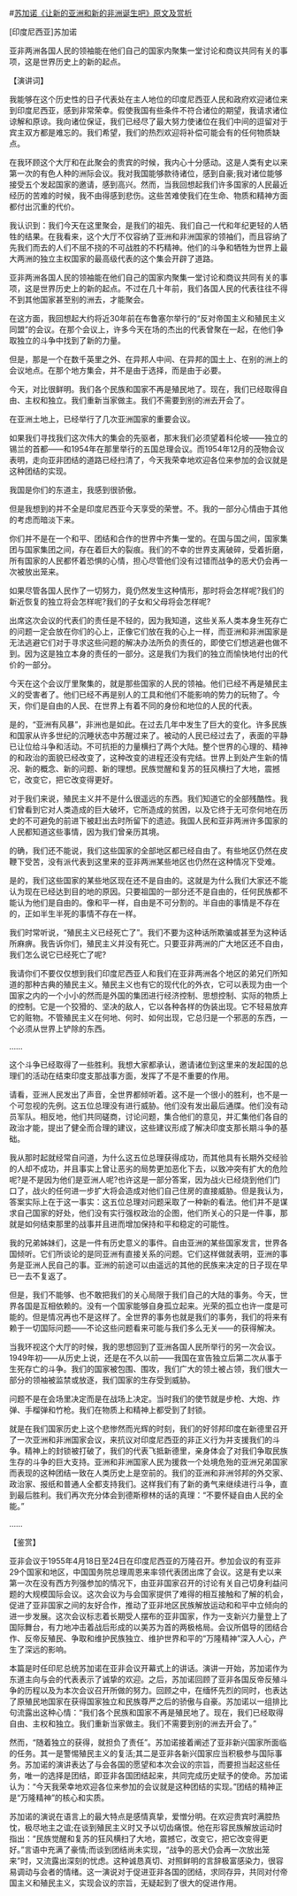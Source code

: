 #[苏加诺《让新的亚洲和新的非洲诞生吧》原文及赏析](https://www.vrrw.net/wx/14559.html)

[印度尼西亚]苏加诺

亚非两洲各国人民的领袖能在他们自己的国家内聚集一堂讨论和商议共同有关的事项，这是世界历史上的新的起点。

【演讲词】

我能够在这个历史性的日子代表处在主人地位的印度尼西亚人民和政府欢迎诸位来到印度尼西亚，感到非常荣幸。假使我国有些条件不符合诸位的期望，我请求诸位谅解和原谅。我向诸位保证，我们已经尽了最大努力使诸位在我们中间的逗留对于宾主双方都是难忘的。我们希望，我们的热烈欢迎将补偿可能会有的任何物质缺点。

在我环顾这个大厅和在此聚会的贵宾的时候，我内心十分感动。这是人类有史以来第一次的有色人种的洲际会议。我对我国能够款待诸位，感到自豪;我对诸位能够接受五个发起国家的邀请，感到高兴。然而，当我回想起我们许多国家的人民最近经历的苦难的时候，我不由得感到悲伤。这些苦难使我们在生命、物质和精神方面都付出沉重的代价。

我认识到：我们今天在这里聚会，是我们的祖先、我们自己一代和年纪更轻的人牺牲的结果。在我看来，这个大厅不仅容纳了亚洲和非洲国家的领袖们，而且容纳了先我们而去的人们不屈不挠的不可战胜的不朽精神。他们的斗争和牺牲为世界上最大两洲的独立主权国家的最高级代表的这个集会开辟了道路。

亚非两洲各国人民的领袖能在他们自己的国家内聚集一堂讨论和商议共同有关的事项，这是世界历史上的新的起点。不过在几十年前，我们各国人民的代表往往不得不到其他国家甚至别的洲去，才能聚会。

在这方面，我回想起大约将近30年前在布鲁塞尔举行的“反对帝国主义和殖民主义同盟”的会议。在那个会议上，许多今天在场的杰出的代表曾聚在一起，在他们争取独立的斗争中找到了新的力量。

但是，那是一个在数千英里之外、在异邦人中间、在异邦的国土上、在别的洲上的会议地点。在那个地方集会，并不是由于选择，而是由于必要。

今天，对比很鲜明。我们各个民族和国家不再是殖民地了。现在，我们已经取得自由、主权和独立。我们重新当家做主。我们不需要到别的洲去开会了。

在亚洲土地上，已经举行了几次亚洲国家的重要会议。

如果我们寻找我们这次伟大的集会的先驱者，那末我们必须望着科伦坡——独立的锡兰的首都——和1954年在那里举行的五国总理会议。而1954年12月的茂物会议表明，走向亚非团结的道路已经扫清了，今天我荣幸地欢迎各位来参加的会议就是这种团结的实现。

我国是你们的东道主，我感到很骄傲。

但是我想到的并不全是印度尼西亚今天享受的荣誉。不。我的一部分心情由于其他的考虑而暗淡下来。

你们并不是在一个和平、团结和合作的世界中齐集一堂的。在国与国之间，国家集团与国家集团之间，存在着巨大的裂痕。我们的不幸的世界支离破碎，受着折磨，所有国家的人民都怀着恐惧的心情，担心尽管他们没有过错而战争的恶犬仍会再一次被放出笼来。

如果尽管各国人民作了一切努力，竟仍然发生这种情形，那时将会怎样呢?我们的新近恢复的独立将会怎样呢?我们的子女和父母将会怎样呢?

出席这次会议的代表们的责任是不轻的，因为我知道，这些关系人类本身生死存亡的问题一定会放在你们的心上，正像它们放在我的心上一样，而亚洲和非洲国家是无法逃避它们对于寻求这些问题的解决办法所负的责任的，即使它们想逃避也做不到。因为这是独立本身的责任的一部分。这是我们为我们的独立而愉快地付出的代价的一部分。

今天在这个会议厅里聚集的，就是那些国家的人民的领袖。他们已经不再是殖民主义的受害者了。他们已经不再是别人的工具和他们不能影响的势力的玩物了。今天，你们是自由的人民、在世界上有着不同的身份和地位的人民的代表。

是的，“亚洲有风暴”，非洲也是如此。在过去几年中发生了巨大的变化。许多民族和国家从许多世纪的沉睡状态中苏醒过来了。被动的人民已经过去了，表面的平静已让位给斗争和活动。不可抗拒的力量横扫了两个大陆。整个世界的心理的、精神的和政治的面貌已经改变了，这种改变的进程还没有完结。世界上到处产生新的情况、新的概念、新的问题、新的理想。民族觉醒和复苏的狂风横扫了大地，震撼它，改变它，把它改变得更好。

对于我们来说，殖民主义并不是什么很遥远的东西。我们知道它的全部残酷性。我们曾看到它对人类造成的巨大破坏，它所造成的贫困，以及它终于无可奈何地在历史的不可避免的前进下被赶出去时所留下的遗迹。我国人民和亚非两洲许多国家的人民都知道这些事情，因为我们曾亲历其境。

的确，我们还不能说，我们这些国家的全部地区都已经自由了。有些地区仍然在皮鞭下受苦，没有派代表到这里来的亚非两洲某些地区也仍然在这种情况下受难。

是的，我们这些国家的某些地区现在还不是自由的。这就是为什么我们大家还不能认为现在已经达到目的地的原因。只要祖国的一部分还不是自由的，任何民族都不能认为他们是自由的。像和平一样，自由是不可分割的。半自由的事情是不存在的，正如半生半死的事情不存在一样。

我们时常听说，“殖民主义已经死亡了”。我们不要为这种话所欺骗或甚至为这种话所麻痹。我告诉你们，殖民主义并没有死亡。只要亚非两洲的广大地区还不自由，我们怎么说它已经死亡了呢?

我请你们不要仅仅想到我们印度尼西亚人和我们在亚非两洲各个地区的弟兄们所知道的那种古典的殖民主义。殖民主义也有它的现代化的外衣，它可以表现为由一个国家之内的一个小小的然而是外国的集团进行经济控制、思想控制、实际的物质上的控制。它是一个狡猾的、坚决的敌人，它以各种各样的伪装出现。它不轻易放弃它的赃物。不管殖民主义在何地、何时、如何出现，它总归是一个邪恶的东西，一个必须从世界上铲除的东西。

……



这个斗争已经取得了一些胜利。我想大家都承认，邀请诸位到这里来的发起国的总理们的活动在结束印度支那战事方面，发挥了不是不重要的作用。

请看，亚洲人民发出了声音，全世界都倾听着。这不是一个很小的胜利，也不是一个可忽视的先例。这五位总理没有进行威胁。他们没有发出最后通牒。他们没有动员军队。相反地，他们共同磋商，讨论问题，集合他们的意见，并汇集他们各自的政治才能，提出了健全而合理的建议，这些建议形成了解决印度支那长期斗争的基础。

我从那时起就经常自问道，为什么这五位总理获得成功，而其他具有长期外交经验的人却不成功，并且事实上曾让恶劣的局势更加恶化下去，以致冲突有扩大的危险呢?是不是因为他们是亚洲人呢?也许这是一部分答案，因为战火已经烧到他们门口了，战火的任何进一步扩大将会造成对他们自己住房的直接威胁。但是我认为，答案实际上在于这一事实：这五位总理对问题采取了一种新的看法。他们并不是谋求自己国家的好处，他们没有实行强权政治的企图，他们所关心的只是一件事，那就是如何结束那里的战事并且进而增加保持和平和稳定的可能性。

我的兄弟姊妹们，这是一件有历史意义的事件。自由亚洲的某些国家发言，世界各国倾听。它们所谈论的是同亚洲有直接关系的问题。它们这样做就表明，亚洲的事务是亚洲人民自己的事。亚洲的前途可以由遥远的其他的民族来决定的日子现在早已一去不复返了。

但是，我们不能够、也不敢把我们的关心局限于我们自己的大陆的事务。今天，世界各国是互相依赖的。没有一个国家能够自身孤立起来。光荣的孤立也许一度是可能的。但是情况再也不是这样了。全世界的事务也就是我们的事务，我们的将来有赖于一切国际问题——不论这些问题看来可能与我们多么无关——的获得解决。

当我环视这个大厅的时候，我的思想回到了亚洲各国人民所举行的另一次会议。1949年初——从历史上说，还是在不久以前——我国在宣告独立后第二次从事于生死存亡的斗争。我们的国家被包围、围攻，我们广大的领土被占领，我们很大一部分的领袖被监禁或放逐，我们国家的生存受到威胁。

问题不是在会场里决定而是在战场上决定。当时我们的使节就是步枪、大炮、炸弹、手榴弹和竹枪。我们在物质上和精神上都受到了封锁。

就是在我们国家历史上这个悲惨然而光辉的时刻，我们的好邻邦印度在新德里召开了一次亚洲和非洲国家会议，来抗议对印度尼西亚的非正义行为并支援我们的斗争。精神上的封锁被打破了，我们的代表飞抵新德里，亲身体会了对我们争取民族生存的斗争的巨大支持。亚洲和非洲国家人民为援救一个处境危殆的亚洲兄弟国家而表现的这种团结一致在人类历史上是空前的。我们的亚洲和非洲邻邦的外交家、政治家、报纸和普通人全都支持我们。这样我们有了新的勇气来继续进行斗争，直到最后胜利。我们再次充分体会到德斯穆林的话的真理：“不要怀疑自由人民的全能。”

……

【鉴赏】

亚非会议于1955年4月18日至24日在印度尼西亚的万隆召开。参加会议的有亚非29个国家和地区，中国国务院总理周恩来率领代表团出席了会议。这是有史以来第一次在没有西方列强参加的情况下，由亚非国家召开的讨论有关自己切身利益问题的大规模国际会议。这次会议为与会国家提供了难得的相互接触和了解的机会，促进了亚非国家之间的友好合作，推动了亚非地区民族解放运动和和平中立倾向的进一步发展。这次会议标志着长期受人摆布的亚非国家，作为一支新兴力量登上了国际舞台，有力地冲击着战后形成的以美苏为首的两极格局。会议所倡导的团结合作、反帝反殖民、争取和维护民族独立、维护世界和平的“万隆精神”深入人心，产生了深远的影响。

本篇是时任印尼总统苏加诺在亚非会议开幕式上的讲话。演讲一开始，苏加诺作为东道主向与会的代表表示了诚挚的欢迎。之后，苏加诺回顾了亚非各国反帝反殖斗争的历程以及为本次会议召开所做的努力。回顾之中，在缅怀先烈的同时，也表达了原殖民地国家在获得国家独立和民族尊严之后的骄傲与自豪。苏加诺以一组排比句流露出这种心情：“我们各个民族和国家不再是殖民地了。现在，我们已经取得自由、主权和独立。我们重新当家做主。我们不需要到别的洲去开会了。”

然而，“随着独立的获得，就担负了责任”。苏加诺接着阐述了亚非新兴国家所面临的任务。其一是警惕殖民主义的复活;其二是亚非各新兴国家应当积极参与国际事务。苏加诺的演讲表达了与会各国的愿望和本次会议的宗旨，而要担当起这些任务，唯一的选择是团结，即亚非各国团结起来，共同完成历史赋予的使命。苏加诺认为：“今天我荣幸地欢迎各位来参加的会议就是这种团结的实现。”团结的精神正是“万隆精神”的核心和实质。

苏加诺的演说在语言上的最大特点是感情真挚，爱憎分明。在欢迎贵宾时满腔热忱，极尽地主之谊;在谈到殖民主义时又予以切齿痛恨。他在形容民族解放运动时指出：“民族觉醒和复苏的狂风横扫了大地，震撼它，改变它，把它改变得更好。”言语中充满了豪情;而谈到团结尚未实现，“战争的恶犬仍会再一次放出笼来”时，又流露出深刻的忧虑。这种诚恳真切、对照鲜明的言辞极富感染力，很容易调动与会者的情绪。这一演说对于促进亚非各国的团结，求同存异，共同对付帝国主义和殖民主义，实现会议的宗旨，无疑起到了很大的促进作用。

